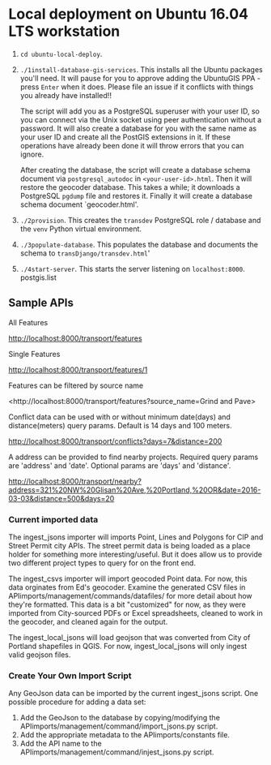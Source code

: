 # Local deployment on Ubuntu 16.04 LTS workstation

1. `cd ubuntu-local-deploy`.
2. `./1install-database-gis-services`. This installs all the Ubuntu packages you'll need. It will pause for you to approve adding the UbuntuGIS PPA - press `Enter` when it does. Please file an issue if it conflicts with things you already have installed!!

     The script will add you as a PostgreSQL superuser with your user ID, so you can connect via the Unix socket using peer authentication without a password. It will also create a database for you with the same name as your user ID and create all the PostGIS extensions in it. If these operations have already been done it will throw errors that you can ignore. 

    After creating the database, the script will create a database schema document via `postgresql_autodoc` in `<your-user-id>.html`. Then it will restore the geocoder database. This takes a while; it downloads a PostgreSQL `pgdump` file and restores it. Finally it will create a database schema document `geocoder.html'.
3. `./2provision`. This creates the `transdev` PostgreSQL role / database and the `venv` Python virtual environment.
4. `./3populate-database`. This populates the database and documents the schema to `transDjango/transdev.html`'
5. `./4start-server`. This starts the server listening on `localhost:8000`.
postgis.list

## Sample APIs

All Features

<http://localhost:8000/transport/features>

Single Features

<http://localhost:8000/transport/features/1>

Features can be filtered by source name

<http://localhost:8000/transport/features?source_name=Grind and Pave>

Conflict data can be used with or without minimum date(days) and distance(meters) query params.  Default is 14 days and 100 meters.

<http://localhost:8000/transport/conflicts?days=7&distance=200>

A address can be provided to find nearby projects.  Required query params are 'address' and 'date'.  Optional params are 'days' and 'distance'.

<http://localhost:8000/transport/nearby?address=321%20NW%20Glisan%20Ave,%20Portland,%20OR&date=2016-03-03&distance=500&days=20>

### Current imported data

The ingest_jsons importer will imports Point, Lines and Polygons for CIP and Street Permit city APIs.  The street permit data is being loaded as a place holder for something more interesting/useful.  But it does allow us to provide two different project types to query for on the front end.  

The ingest_csvs importer will import geocoded Point data. For now, this data orginates from Ed's geocoder.  Examine the generated CSV files in APIimports/management/commands/datafiles/ for more detail about how they're formatted. This data is a bit "customized" for now, as they were imported from City-sourced PDFs or Excel spreadsheets, cleaned to work in the geocoder, and cleaned again for the output.  

The ingest_local_jsons will load geojson that was converted from City of Portland shapefiles in QGIS. For now, ingest_local_jsons will only ingest valid geojson files.

### Create Your Own Import Script

Any GeoJson data can be imported by the current ingest_jsons script.  One possible procedure for adding a data set:

1. Add the GeoJson to the database by copying/modifying the APIimports/management/command/import_jsons.py script.
2. Add the appropriate metadata to the APIimports/constants file.
3. Add the API name to the APIimports/management/command/injest_jsons.py script.
